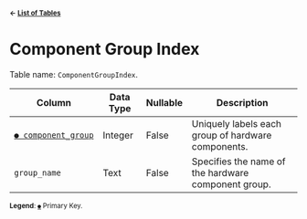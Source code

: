 <sup>**← [List of Tables](../README.md#schema)**</sup>

# Component Group Index

Table name: `ComponentGroupIndex`.

| Column                                              | Data Type | Nullable | Description                                         | 
| --------------------------------------------------- | --------- | -------- | --------------------------------------------------- |
| [`● component_group`](component_group_index.md)     | Integer   | False    | Uniquely labels each group of hardware components.  |
| `group_name`                                        | Text      | False    | Specifies the name of the hardware component group. |

<sup>**Legend**: [`●`](component_group_index.md) Primary Key.</sup>
